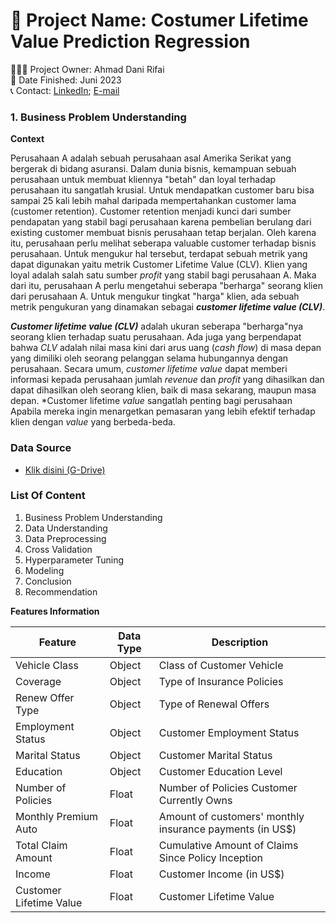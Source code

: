 # 🚩 Project Name: Costumer Lifetime Value Prediction Regression

🙋🏻‍♂️ Project Owner: Ahmad Dani Rifai  
🏁 Date Finished: Juni 2023  
📞 Contact: [LinkedIn](https://www.linkedin.com/in/ahmad-dhani-0b8b6a22b/); [E-mail](adhani866@gmail.com)

### **1. Business Problem Understanding**

**Context**

Perusahaan A adalah sebuah perusahaan asal Amerika Serikat yang bergerak di bidang asuransi. Dalam dunia bisnis, kemampuan sebuah perusahaan untuk membuat kliennya "betah" dan loyal terhadap perusahaan itu sangatlah krusial. Untuk mendapatkan customer baru bisa sampai 25 kali lebih mahal daripada mempertahankan customer lama (customer retention). Customer retention menjadi kunci dari sumber pendapatan yang stabil bagi perusahaan karena pembelian berulang dari existing customer membuat bisnis perusahaan tetap berjalan. Oleh karena itu, perusahaan perlu melihat seberapa valuable customer terhadap bisnis perusahaan. Untuk mengukur hal tersebut, terdapat sebuah metrik yang dapat digunakan yaitu metrik Customer Lifetime Value (CLV). Klien yang loyal adalah salah satu sumber *profit* yang stabil bagi perusahaan A. Maka dari itu, perusahaan A perlu mengetahui seberapa "berharga" seorang klien dari perusahaan A. Untuk mengukur tingkat "harga" klien, ada sebuah metrik pengukuran yang dinamakan sebagai *__customer lifetime value (CLV)__*. 

*__Customer lifetime value (CLV)__* adalah ukuran seberapa "berharga"nya seorang klien terhadap suatu perusahaan. Ada juga yang berpendapat bahwa *CLV* adalah nilai masa kini dari arus uang (*cash flow*) di masa depan yang dimiliki oleh seorang pelanggan selama hubungannya dengan perusahaan. Secara umum, *customer lifetime value* dapat memberi informasi kepada perusahaan jumlah *revenue* dan *profit* yang dihasilkan dan dapat dihasilkan oleh seorang klien, baik di masa sekarang, maupun masa depan. *Customer lifetime *value* sangatlah penting bagi perusahaan Apabila mereka ingin menargetkan pemasaran yang lebih efektif terhadap klien dengan *value* yang berbeda-beda.

### **Data Source**
- [Klik disini (G-Drive)](https://drive.google.com/drive/folders/1GR7l3uWmcOCA2sxx1W-cEkReDxdedoeJ) 

### **List Of Content**

1. Business Problem Understanding
2. Data Understanding
3. Data Preprocessing
4. Cross Validation
5. Hyperparameter Tuning
6. Modeling
7. Conclusion
8. Recommendation

**Features Information**

| **Feature** | **Data Type** | **Description** |
| --- | --- | --- |
| Vehicle Class | Object | Class of Customer Vehicle |
| Coverage | Object | Type of Insurance Policies |
| Renew Offer Type | Object | Type of Renewal Offers |
| Employment Status | Object | Customer Employment Status |
| Marital Status | Object | Customer Marital Status |
| Education | Object | Customer Education Level |
| Number of Policies | Float | Number of Policies Customer Currently Owns |
| Monthly Premium Auto | Float | Amount of customers' monthly insurance payments (in US$)|
| Total Claim Amount | Float | Cumulative Amount of Claims Since Policy Inception|
| Income | Float | Customer Income (in US$)|
| Customer Lifetime Value | Float | Customer Lifetime Value |


